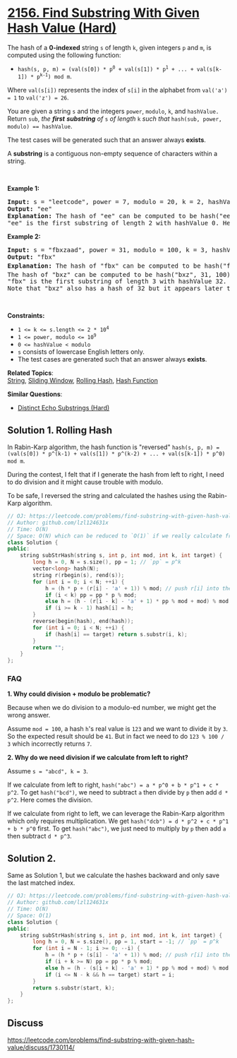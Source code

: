 # [2156. Find Substring With Given Hash Value (Hard)](https://leetcode.com/problems/find-substring-with-given-hash-value/)

<p>The hash of a <strong>0-indexed</strong> string <code>s</code> of length <code>k</code>, given integers <code>p</code> and <code>m</code>, is computed using the following function:</p>

<ul>
	<li><code>hash(s, p, m) = (val(s[0]) * p<sup>0</sup> + val(s[1]) * p<sup>1</sup> + ... + val(s[k-1]) * p<sup>k-1</sup>) mod m</code>.</li>
</ul>

<p>Where <code>val(s[i])</code> represents the index of <code>s[i]</code> in the alphabet from <code>val('a') = 1</code> to <code>val('z') = 26</code>.</p>

<p>You are given a string <code>s</code> and the integers <code>power</code>, <code>modulo</code>, <code>k</code>, and <code>hashValue.</code> Return <code>sub</code>,<em> the <strong>first</strong> <strong>substring</strong> of </em><code>s</code><em> of length </em><code>k</code><em> such that </em><code>hash(sub, power, modulo) == hashValue</code>.</p>

<p>The test cases will be generated such that an answer always <strong>exists</strong>.</p>

<p>A <b>substring</b> is a contiguous non-empty sequence of characters within a string.</p>

<p>&nbsp;</p>
<p><strong>Example 1:</strong></p>

<pre><strong>Input:</strong> s = "leetcode", power = 7, modulo = 20, k = 2, hashValue = 0
<strong>Output:</strong> "ee"
<strong>Explanation:</strong> The hash of "ee" can be computed to be hash("ee", 7, 20) = (5 * 1 + 5 * 7) mod 20 = 40 mod 20 = 0. 
"ee" is the first substring of length 2 with hashValue 0. Hence, we return "ee".
</pre>

<p><strong>Example 2:</strong></p>

<pre><strong>Input:</strong> s = "fbxzaad", power = 31, modulo = 100, k = 3, hashValue = 32
<strong>Output:</strong> "fbx"
<strong>Explanation:</strong> The hash of "fbx" can be computed to be hash("fbx", 31, 100) = (6 * 1 + 2 * 31 + 24 * 31<sup>2</sup>) mod 100 = 23132 mod 100 = 32. 
The hash of "bxz" can be computed to be hash("bxz", 31, 100) = (2 * 1 + 24 * 31 + 26 * 31<sup>2</sup>) mod 100 = 25732 mod 100 = 32. 
"fbx" is the first substring of length 3 with hashValue 32. Hence, we return "fbx".
Note that "bxz" also has a hash of 32 but it appears later than "fbx".
</pre>

<p>&nbsp;</p>
<p><strong>Constraints:</strong></p>

<ul>
	<li><code>1 &lt;= k &lt;= s.length &lt;= 2 * 10<sup>4</sup></code></li>
	<li><code>1 &lt;= power, modulo &lt;= 10<sup>9</sup></code></li>
	<li><code>0 &lt;= hashValue &lt; modulo</code></li>
	<li><code>s</code> consists of lowercase English letters only.</li>
	<li>The test cases are generated such that an answer always <strong>exists</strong>.</li>
</ul>


**Related Topics**:  
[String](https://leetcode.com/tag/string/), [Sliding Window](https://leetcode.com/tag/sliding-window/), [Rolling Hash](https://leetcode.com/tag/rolling-hash/), [Hash Function](https://leetcode.com/tag/hash-function/)

**Similar Questions**:
* [Distinct Echo Substrings (Hard)](https://leetcode.com/problems/distinct-echo-substrings/)

## Solution 1. Rolling Hash

In Rabin-Karp algorithm, the hash function is "reversed" `hash(s, p, m) = (val(s[0]) * p^(k-1) + val(s[1]) * p^(k-2) + ... + val(s[k-1]) * p^0) mod m`.

During the contest, I felt that if I generate the hash from left to right, I need to do division and it might cause trouble with modulo.

To be safe, I reversed the string and calculated the hashes using the Rabin-Karp algorithm.

```cpp
// OJ: https://leetcode.com/problems/find-substring-with-given-hash-value/
// Author: github.com/lzl124631x
// Time: O(N)
// Space: O(N) which can be reduced to `O(1)` if we really calculate from right to left
class Solution {
public:
    string subStrHash(string s, int p, int mod, int k, int target) {
        long h = 0, N = s.size(), pp = 1; // `pp` = p^k
        vector<long> hash(N);
        string r(rbegin(s), rend(s));
        for (int i = 0; i < N; ++i) {
            h = (h * p + (r[i] - 'a' + 1)) % mod; // push r[i] into the window
            if (i < k) pp = pp * p % mod;
            else h = (h - (r[i - k] - 'a' + 1) * pp % mod + mod) % mod; // pop r[i-k] out of the window
            if (i >= k - 1) hash[i] = h;
        }
        reverse(begin(hash), end(hash));
        for (int i = 0; i < N; ++i) {
            if (hash[i] == target) return s.substr(i, k);
        }
        return "";
    }
};
```

### FAQ

**1. Why could division + modulo be problematic?**

Because when we do division to a modulo-ed number, we might get the wrong answer.

Assume `mod = 100`, a hash `h`'s real value is `123` and we want to divide it by `3`. So the expected result should be `41`. But in fact we need to do `123 % 100 / 3` which incorrectly returns `7`.

**2. Why do we need division if we calculate from left to right?**

Assume `s = "abcd", k = 3`.

If we calculate from left to right, `hash("abc") = a * p^0 + b * p^1 + c * p^2`. To get `hash("bcd")`, we need to subtract `a` then divide by `p` then add `d * p^2`. Here comes the division.

If we calculate from right to left, we can leverage the Rabin-Karp algorithm which only requires multiplication. We get `hash("dcb") = d * p^2 + c * p^1 + b * p^0` first. To get `hash("abc")`, we just need to multiply by `p` then add `a` then subtract `d * p^3`.

## Solution 2.

Same as Solution 1, but we calculate the hashes backward and only save the last matched index.

```cpp
// OJ: https://leetcode.com/problems/find-substring-with-given-hash-value/
// Author: github.com/lzl124631x
// Time: O(N)
// Space: O(1)
class Solution {
public:
    string subStrHash(string s, int p, int mod, int k, int target) {
        long h = 0, N = s.size(), pp = 1, start = -1; // `pp` = p^k
        for (int i = N - 1; i >= 0; --i) {
            h = (h * p + (s[i] - 'a' + 1)) % mod; // push r[i] into the window
            if (i + k >= N) pp = pp * p % mod;
            else h = (h - (s[i + k] - 'a' + 1) * pp % mod + mod) % mod; // pop r[i-k] out of the window
            if (i <= N - k && h == target) start = i; 
        }
        return s.substr(start, k);
    }
};
```


## Discuss

https://leetcode.com/problems/find-substring-with-given-hash-value/discuss/1730114/